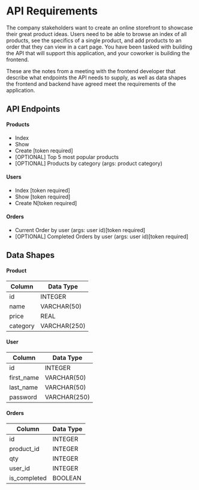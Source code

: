 # API Requirements

The company stakeholders want to create an online storefront to showcase their great product ideas. Users need to be able to browse an index of all products, see the specifics of a single product, and add products to an order that they can view in a cart page. You have been tasked with building the API that will support this application, and your coworker is building the frontend.

These are the notes from a meeting with the frontend developer that describe what endpoints the API needs to supply, as well as data shapes the frontend and backend have agreed meet the requirements of the application.

## API Endpoints

#### Products

- Index
- Show
- Create [token required]
- [OPTIONAL] Top 5 most popular products
- [OPTIONAL] Products by category (args: product category)

#### Users

- Index [token required]
- Show [token required]
- Create N[token required]

#### Orders

- Current Order by user (args: user id)[token required]
- [OPTIONAL] Completed Orders by user (args: user id)[token required]

## Data Shapes

#### Product

| Column   | Data Type    |
| -------- | ------------ |
| id       | INTEGER      |
| name     | VARCHAR(50)  |
| price    | REAL         |
| category | VARCHAR(250) |

#### User

| Column     | Data Type    |
| ---------- | ------------ |
| id         | INTEGER      |
| first_name | VARCHAR(50)  |
| last_name  | VARCHAR(50)  |
| password   | VARCHAR(250) |

#### Orders

| Column       | Data Type |
| ------------ | --------- |
| id           | INTEGER   |
| product_id   | INTEGER   |
| qty          | INTEGER   |
| user_id      | INTEGER   |
| is_completed | BOOLEAN   |
